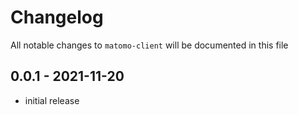# Changelog

All notable changes to `matomo-client` will be documented in this file

## 0.0.1 - 2021-11-20

- initial release
